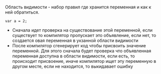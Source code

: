 Область видимости - набор правил где хранится переменная и как к ней обратиться.

```
var a = 2;
```
- Сначала идет проверка на существование этой переменной, если существует то компилятор пропускает это объявление, если нет, то создается овая переменная в укзанной области видимости
- После компилятор сгенерирует код чтобы присвоить значение переменной. Для этого сначала будет проверка что объявленная переменная доступна в области видимости, если есть, то происходит присвоение, иначе компилятор ищет эту переменную в другом месте, если не находится, то выкидавает ошибку